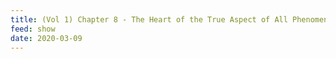 ```yaml
---
title: (Vol 1) Chapter 8 - The Heart of the True Aspect of All Phenomena - The Endless Challenge To Transform Reality
feed: show
date: 2020-03-09
---
```

